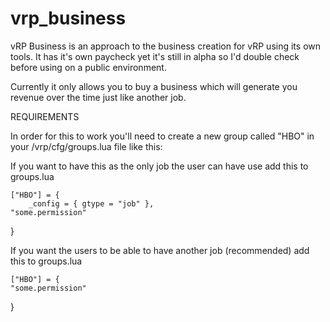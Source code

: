 # vrp_business
vRP Business is an approach to the business creation for vRP using its own tools.
It has it's own paycheck yet it's still in alpha so I'd double check before using on a public environment.

Currently it only allows you to buy a business which will generate you revenue over the time just like another job.

REQUIREMENTS

In order for this to work you'll need to create a new group called "HBO" in your /vrp/cfg/groups.lua file like this:

If you want to have this as the only job the user can have use add this to groups.lua

    ["HBO"] = {
        _config = { gtype = "job" },
    "some.permission"
  }
  
  If you want the users to be able to have another job (recommended) add this to groups.lua
  
    ["HBO"] = {
    "some.permission"
  }
